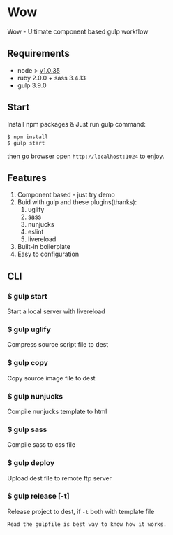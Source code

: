 # Wow

Wow - Ultimate component based gulp workflow

## Requirements

* node > [v1.0.35](http://npm.taobao.org/mirrors/node/v0.10.35/)
* ruby 2.0.0 + sass 3.4.13
* gulp 3.9.0

## Start

Install npm packages & Just run gulp command:

    $ npm install
    $ gulp start

then go browser open `http://localhost:1024` to enjoy.

## Features

1. Component based - just try demo
2. Buid with gulp and these plugins(thanks):
    1. uglify
    2. sass
    3. nunjucks
    4. eslint
    5. livereload
3. Built-in boilerplate
4. Easy to configuration

## CLI

### $ gulp start

Start a local server with livereload

### $ gulp uglify

Compress source script file to dest

### $ gulp copy

Copy source image file to dest

### $ gulp nunjucks

Compile nunjucks template to html

### $ gulp sass

Compile sass to css file

### $ gulp deploy

Upload dest file to remote ftp server

### $ gulp release [-t]

Release project to dest, if `-t` both with template file

    Read the gulpfile is best way to know how it works.
